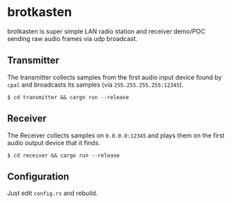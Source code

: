 # brotkasten

brotkasten is super simple LAN radio station and receiver demo/POC sending raw audio frames via udp broadcast.

## Transmitter

The transmitter collects samples from the first audio input device found by `cpal` and broadcasts its samples (via `255.255.255.255:12345`).

```
$ cd transmitter && cargo run --release
```

## Receiver

The Receiver collects samples on `0.0.0.0:12345` and plays them on the first audio output device that it finds.

```
$ cd receiver && cargo run --release
```

## Configuration

Just edit `config.rs` and rebuild.
